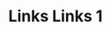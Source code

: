 ---
title:  "Links Links 1"
category: stitches
description: "This is a test."
published: true
js_gist: "8d011246e820768cc56e15771937d3c2"
knitout_gist: "f4c526f887d720f82577f447fa73a7d4"
image: "assets/images/IMG_1536"
---